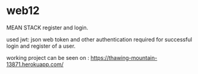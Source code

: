 # web12
MEAN STACK register and login.

used jwt: json web token and other authentication required for successful login and register of a user.

working project can be seen on :
https://thawing-mountain-13871.herokuapp.com/
